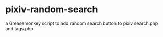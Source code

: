 pixiv-random-search
===================

a Greasemonkey script to add random search button to pixiv search.php and tags.php